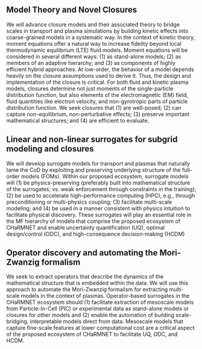 ## Model Theory and Novel Closures 

We will advance closure models and their associated theory to bridge scales in transport and plasma simulations by building kinetic effects into coarse-grained models in a systematic way.
In the context of kinetic theory, moment equations offer a natural way to increase fidelity beyond local thermodynamic equilibrium (LTE) fluid models. Moment equations will be considered in several different ways: (1) as stand-alone models; (2) as members of an adaptive hierarchy; and (3) as components of highly efficient hybrid approaches. At low-order, the behavior of a model depends heavily on the closure assumptions used to derive it. Thus, the design and implementation of the closure  is critical. For both fluid and kinetic plasma models, closures determine not just moments of the single-particle distribution function, but also elements of the electromagnetic (EM) field, fluid quantities like electron velocity, and non-gyrotropic parts of particle distribution function. We seek closures that (1) are well-posed; (2) can capture non-equilibrium, non-perturbative  effects; (3) preserve important mathematical structures; and (4) are efficient to evaluate. 



## Linear and non-linear surrogates for subgrid modeling and closures

We will develop surrogate models for transport and plasmas that naturally tame the CoD by exploiting and preserving underlying structure of the full-order models (FOMs). Within our proposed ecosystem, surrogate models will (1) be physics-preserving (preferably built into mathematical structure of the surrogates, vs. weak enforcement through constraints in the training); (2) be used to accelerate high-performance computing (HPC), e.g., through preconditioning or multi-physics coupling; (3) facilitate multi-scale modeling; and (4) be used in a manner consistent with physics intuition to facilitate physical discovery.  These surrogates will play an essential role in the MF hierarchy of models that comprise the proposed ecosystem of CHaRMNET and enable uncertainty quantification (UQ), optimal design/control (ODC), and high-consequence decision-making (HCDM)

## Operator discovery and automating the Mori-Zwanzig formalism

We seek to extract operators that describe the dynamics of the mathematical structure
that is embedded within the data. We will use this approach to automate the Mori-Zwanzig 
formalism for extracting multi-scale models in the context of plasmas.
Operator-based surrogates in the CHaRMNET ecosystem should (1) facilitate extraction
of mesoscale models from Particle-In-Cell (PIC) or experimental data as stand-alone models or closures for other
models and (2) enable the automation of building scale-bridging, interpretable models direct
from data. Mesoscale models that capture fine-scale features at lower
computational cost are a critical aspect of the proposed ecosystem
of CHaRMNET to facilitate UQ, ODC, and HCDM.



<script type="text/x-mathjax-config">MathJax.Hub.Config({TeX: {equationNumbers: {autoNumber: "all"}}, tex2jax: {inlineMath: [['$','$']]}});</script>
<script type="text/javascript" src="https://cdnjs.cloudflare.com/ajax/libs/mathjax/2.7.2/MathJax.js?config=TeX-AMS_HTML"></script>

